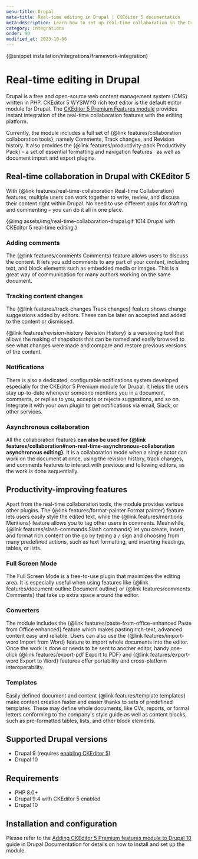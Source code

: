 ```yaml
---
menu-title: Drupal
meta-title: Real-time editing in Drupal | CKEditor 5 documentation
meta-description: Learn how to set up real-time collaboration in the Drupal editing platform with the CKEditor 5 Premium Features module.
category: integrations
order: 90
modified_at: 2023-10-06
---
```


{@snippet installation/integrations/framework-integration}

# Real-time editing in Drupal

Drupal is a free and open-source web content management system (CMS) written in PHP. CKEditor 5 WYSIWYG rich text editor is the default editor module for Drupal. The [CKEditor&nbsp;5 Premium Features module](https://www.drupal.org/project/ckeditor5_premium_features) provides instant integration of the real-time collaboration features with the editing platform.

Currently, the module includes a full set of {@link features/collaboration collaboration tools}, namely Comments, Track changes, and Revision history. It also provides the {@link features/productivity-pack Productivity Pack} &ndash; a set of essential formatting and navigation features &nbsp; as well as document import and export plugins.

## Real-time collaboration in Drupal with CKEditor 5

With {@link features/real-time-collaboration Real-time Collaboration} features, multiple users can work together to write, review, and discuss their content right within Drupal. No need to use different apps for drafting and commenting &ndash; you can do it all in one place.

{@img assets/img/real-time-collaboration-drupal.gif 1014 Drupal with CKEditor&nbsp;5 real-time editing.}

### Adding comments

The {@link features/comments Comments} feature allows users to discuss the content. It lets you add comments to any part of your content, including text, and block elements such as embedded media or images. This is a great way of communication for many authors working on the same document.

### Tracking content changes

The {@link features/track-changes Track changes} feature shows change suggestions added by editors. These can be later on accepted and added to the content or dismissed.

{@link features/revision-history Revision History} is a versioning tool that allows the making of snapshots that can be named and easily browsed to see what changes were made and compare and restore previous versions of the content.

### Notifications

There is also a dedicated, configurable notifications system developed especially for the CKEditor 5 Premium module for Drupal. It helps the users stay up-to-date whenever someone mentions you in a document, comments, or replies to you, accepts or rejects suggestions, and so on. Integrate it with your own plugin to get notifications via email, Slack, or other services.

### Asynchronous collaboration 

All the collaboration features **can also be used for {@link features/collaboration#non-real-time-asynchronous-collaboration asynchronous editing}**. It is a collaboration mode when a single actor can work on the document at once, using the revision history, track changes, and comments features to interact with previous and following editors, as the work is done sequentially.

## Productivity-improving features

Apart from the real-time collaboration tools, the module provides various other plugins. The {@link features/format-painter Format painter} feature lets users easily style the edited text, while the {@link features/mentions Mentions} feature allows you to tag other users in comments. Meanwhile, {@link features/slash-commands Slash commands} let you create, insert, and format rich content on the go by typing a `/` sign and choosing from many predefined actions, such as text formatting, and inserting headings, tables, or lists.

### Full Screen Mode

The Full Screen Mode is a free-to-use plugin that maximizes the editing area. It is especially useful when using features like {@link features/document-outline Document outline} or {@link features/comments Comments} that take up extra space around the editor.

### Converters

The module includes the {@link features/paste-from-office-enhanced Paste from Office enhanced} feature which makes pasting rich-text, advanced content easy and reliable. Users can also use the {@link features/import-word Import from Word} feature to import whole documents into the editor. Once the work is done or needs to be sent to another editor, handy one-click {@link features/export-pdf Export to PDF} and {@link features/export-word Export to Word} features offer portability and cross-platform interoperability.

### Templates

Easily defined document and content {@link features/template templates} make content creation faster and easier thanks to sets of predefined templates. These may define whole documents, like CVs, reports, or formal letters conforming to the company's style guide as well as content blocks, such as pre-formatted tables, lists, and other block elements.

## Supported Drupal versions

* Drupal 9 (requires [enabling CKEditor 5](https://www.drupal.org/docs/core-modules-and-themes/core-modules/experimental-ckeditor-5/installation-and-configuration-of-ckeditor-5-module-on-drupal-9))
* Drupal 10

## Requirements

* PHP 8.0+
* Drupal 9.4 with CKEditor 5 enabled
* Drupal 10

## Installation and configuration

Please refer to the [Adding CKEditor 5 Premium features module to Drupal 10](https://www.drupal.org/docs/contributed-modules/ckeditor-5-premium-features/how-to-install-and-set-up-the-module) guide in Drupal Documentation for details on how to install and set up the module.
